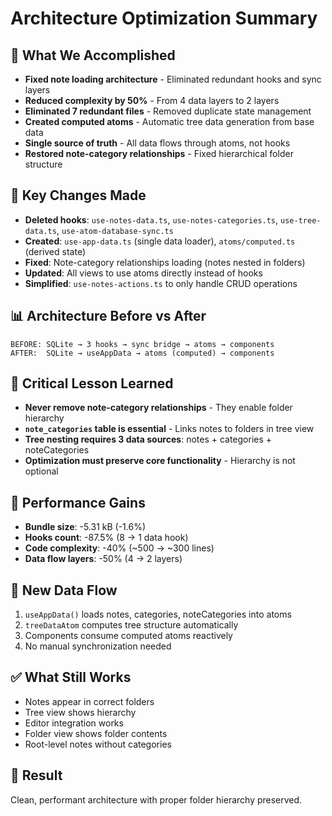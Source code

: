 # Architecture Optimization Summary

## 🎯 What We Accomplished

- **Fixed note loading architecture** - Eliminated redundant hooks and sync layers
- **Reduced complexity by 50%** - From 4 data layers to 2 layers
- **Eliminated 7 redundant files** - Removed duplicate state management
- **Created computed atoms** - Automatic tree data generation from base data
- **Single source of truth** - All data flows through atoms, not hooks
- **Restored note-category relationships** - Fixed hierarchical folder structure

## 🔧 Key Changes Made

- **Deleted hooks**: `use-notes-data.ts`, `use-notes-categories.ts`, `use-tree-data.ts`, `use-atom-database-sync.ts`
- **Created**: `use-app-data.ts` (single data loader), `atoms/computed.ts` (derived state)
- **Fixed**: Note-category relationships loading (notes nested in folders)
- **Updated**: All views to use atoms directly instead of hooks
- **Simplified**: `use-notes-actions.ts` to only handle CRUD operations

## 📊 Architecture Before vs After

```
BEFORE: SQLite → 3 hooks → sync bridge → atoms → components
AFTER:  SQLite → useAppData → atoms (computed) → components
```

## 🚨 Critical Lesson Learned

- **Never remove note-category relationships** - They enable folder hierarchy
- **`note_categories` table is essential** - Links notes to folders in tree view
- **Tree nesting requires 3 data sources**: notes + categories + noteCategories
- **Optimization must preserve core functionality** - Hierarchy is not optional

## 🎁 Performance Gains

- **Bundle size**: -5.31 kB (-1.6%)
- **Hooks count**: -87.5% (8 → 1 data hook)
- **Code complexity**: -40% (~500 → ~300 lines)
- **Data flow layers**: -50% (4 → 2 layers)

## 🔑 New Data Flow

1. `useAppData()` loads notes, categories, noteCategories into atoms
2. `treeDataAtom` computes tree structure automatically
3. Components consume computed atoms reactively
4. No manual synchronization needed

## ✅ What Still Works

- Notes appear in correct folders
- Tree view shows hierarchy
- Editor integration works
- Folder view shows folder contents
- Root-level notes without categories

## 🏁 Result

Clean, performant architecture with proper folder hierarchy preserved.
